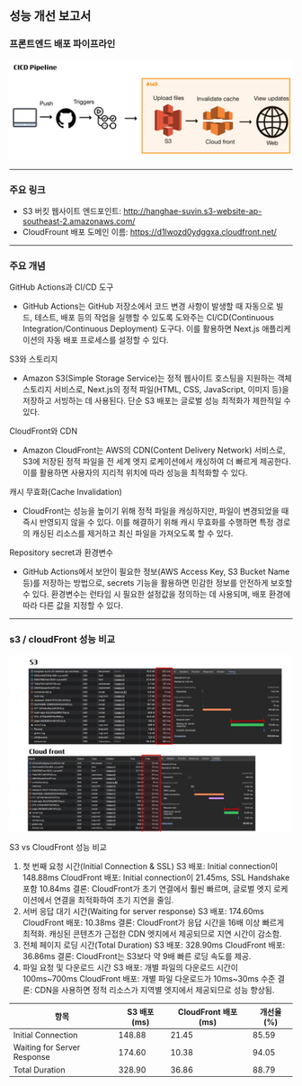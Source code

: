 ## 성능 개선 보고서

### 프론트엔드 배포 파이프라인

![파이프라인 이미지](./public/docs/pic1.jpeg)

<hr/>

### 주요 링크

- S3 버킷 웹사이트 엔드포인트: <link>http://hanghae-suvin.s3-website-ap-southeast-2.amazonaws.com/</link>
- CloudFrount 배포 도메인 이름: <link>https://d1lwozd0ydggxa.cloudfront.net/</link>

<hr/>

### 주요 개념

GitHub Actions과 CI/CD 도구

- GitHub Actions는 GitHub 저장소에서 코드 변경 사항이 발생할 때 자동으로 빌드, 테스트, 배포 등의 작업을 실행할 수 있도록 도와주는 CI/CD(Continuous Integration/Continuous Deployment) 도구다. 이를 활용하면 Next.js 애플리케이션의 자동 배포 프로세스를 설정할 수 있다.

S3와 스토리지

- Amazon S3(Simple Storage Service)는 정적 웹사이트 호스팅을 지원하는 객체 스토리지 서비스로, Next.js의 정적 파일(HTML, CSS, JavaScript, 이미지 등)을 저장하고 서빙하는 데 사용된다. 단순 S3 배포는 글로벌 성능 최적화가 제한적일 수 있다.

CloudFront와 CDN

- Amazon CloudFront는 AWS의 CDN(Content Delivery Network) 서비스로, S3에 저장된 정적 파일을 전 세계 엣지 로케이션에서 캐싱하여 더 빠르게 제공한다. 이를 활용하면 사용자의 지리적 위치에 따라 성능을 최적화할 수 있다.

캐시 무효화(Cache Invalidation)

- CloudFront는 성능을 높이기 위해 정적 파일을 캐싱하지만, 파일이 변경되었을 때 즉시 반영되지 않을 수 있다. 이를 해결하기 위해 캐시 무효화를 수행하면 특정 경로의 캐싱된 리소스를 제거하고 최신 파일을 가져오도록 할 수 있다.

Repository secret과 환경변수

- GitHub Actions에서 보안이 필요한 정보(AWS Access Key, S3 Bucket Name 등)를 저장하는 방법으로, secrets 기능을 활용하면 민감한 정보를 안전하게 보호할 수 있다. 환경변수는 런타임 시 필요한 설정값을 정의하는 데 사용되며, 배포 환경에 따라 다른 값을 지정할 수 있다.

<hr/>

### s3 / cloudFront 성능 비교

![파이프라인 이미지](./public/docs/pic2.jpg)

S3 vs CloudFront 성능 비교

1. 첫 번째 요청 시간(Initial Connection & SSL)
   S3 배포: Initial connection이 148.88ms
   CloudFront 배포: Initial connection이 21.45ms, SSL Handshake 포함 10.84ms
   결론: CloudFront가 초기 연결에서 훨씬 빠르며, 글로벌 엣지 로케이션에서 연결을 최적화하여 초기 지연을 줄임.
2. 서버 응답 대기 시간(Waiting for server response)
   S3 배포: 174.60ms
   CloudFront 배포: 10.38ms
   결론: CloudFront가 응답 시간을 16배 이상 빠르게 최적화. 캐싱된 콘텐츠가 근접한 CDN 엣지에서 제공되므로 지연 시간이 감소함.
3. 전체 페이지 로딩 시간(Total Duration)
   S3 배포: 328.90ms
   CloudFront 배포: 36.86ms
   결론: CloudFront는 S3보다 약 9배 빠른 로딩 속도를 제공.
4. 파일 요청 및 다운로드 시간
   S3 배포: 개별 파일의 다운로드 시간이 100ms~700ms
   CloudFront 배포: 개별 파일 다운로드가 10ms~30ms 수준
   결론: CDN을 사용하면 정적 리소스가 지역별 엣지에서 제공되므로 성능 향상됨.

| 항목                        | S3 배포 (ms) | CloudFront 배포 (ms) | 개선율 (%) |
| --------------------------- | ------------ | -------------------- | ---------- |
| Initial Connection          | 148.88       | 21.45                | 85.59      |
| Waiting for Server Response | 174.60       | 10.38                | 94.05      |
| Total Duration              | 328.90       | 36.86                | 88.79      |
